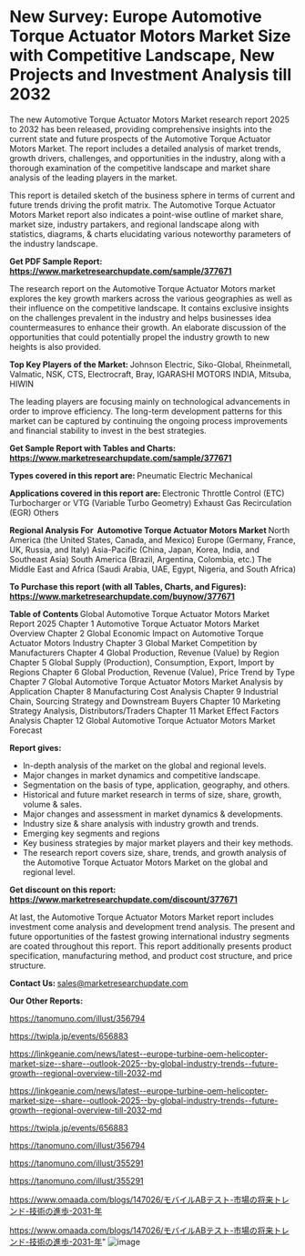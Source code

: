# New Survey: Europe Automotive Torque Actuator Motors Market Size with Competitive Landscape, New Projects and Investment Analysis till 2032

The new Automotive Torque Actuator Motors Market research report 2025 to 2032 has been released, providing comprehensive insights into the current state and future prospects of the Automotive Torque Actuator Motors Market. The report includes a detailed analysis of market trends, growth drivers, challenges, and opportunities in the industry, along with a thorough examination of the competitive landscape and market share analysis of the leading players in the market.

This report is detailed sketch of the business sphere in terms of current and future trends driving the profit matrix. The Automotive Torque Actuator Motors Market report also indicates a point-wise outline of market share, market size, industry partakers, and regional landscape along with statistics, diagrams, &amp; charts elucidating various noteworthy parameters of the industry landscape.

<strong><b>Get PDF Sample Report: <a href=https://www.marketresearchupdate.com/sample/377671>https://www.marketresearchupdate.com/sample/377671</a></b></strong>

The research report on the Automotive Torque Actuator Motors market explores the key growth markers across the various geographies as well as their influence on the competitive landscape. It contains exclusive insights on the challenges prevalent in the industry and helps businesses idea countermeasures to enhance their growth. An elaborate discussion of the opportunities that could potentially propel the industry growth to new heights is also provided.

<strong><b>Top Key Players of the Market:
</b></strong>Johnson Electric, Siko-Global, Rheinmetall, Valmatic, NSK, CTS, Electrocraft, Bray, IGARASHI MOTORS INDIA, Mitsuba, HIWIN<strong><b>
</b></strong>

The leading players are focusing mainly on technological advancements in order to improve efficiency. The long-term development patterns for this market can be captured by continuing the ongoing process improvements and financial stability to invest in the best strategies.

<strong><b>Get Sample Report with Tables and Charts: <a href=https://www.marketresearchupdate.com/sample/377671>https://www.marketresearchupdate.com/sample/377671</a></b></strong>

<strong><b>Types covered in this report are:
</b></strong>Pneumatic
Electric
Mechanical<strong><b>
</b></strong>

<strong><b>Applications covered in this report are:
</b></strong>Electronic Throttle Control (ETC)
Turbocharger or VTG (Variable Turbo Geometry)
Exhaust Gas Recirculation (EGR)
Others<strong><b>
</b></strong>

<strong><b>Regional Analysis For  Automotive Torque Actuator Motors Market</b></strong><strong><b>
</b></strong>North America (the United States, Canada, and Mexico)
Europe (Germany, France, UK, Russia, and Italy)
Asia-Pacific (China, Japan, Korea, India, and Southeast Asia)
South America (Brazil, Argentina, Colombia, etc.)
The Middle East and Africa (Saudi Arabia, UAE, Egypt, Nigeria, and South Africa)

<strong><b>To Purchase this report (with all Tables, Charts, and Figures): <a href=https://www.marketresearchupdate.com/buynow/377671>https://www.marketresearchupdate.com/buynow/377671</a></b></strong>

<strong><b>Table of Contents</b></strong><strong><b>
</b></strong>Global Automotive Torque Actuator Motors Market Report 2025
Chapter 1 Automotive Torque Actuator Motors Market Overview
Chapter 2 Global Economic Impact on Automotive Torque Actuator Motors Industry
Chapter 3 Global Market Competition by Manufacturers
Chapter 4 Global Production, Revenue (Value) by Region
Chapter 5 Global Supply (Production), Consumption, Export, Import by Regions
Chapter 6 Global Production, Revenue (Value), Price Trend by Type
Chapter 7 Global Automotive Torque Actuator Motors Market Analysis by Application
Chapter 8 Manufacturing Cost Analysis
Chapter 9 Industrial Chain, Sourcing Strategy and Downstream Buyers
Chapter 10 Marketing Strategy Analysis, Distributors/Traders
Chapter 11 Market Effect Factors Analysis
Chapter 12 Global Automotive Torque Actuator Motors Market Forecast

<strong><b>Report gives:</b></strong>

- In-depth analysis of the market on the global and regional levels.
- Major changes in market dynamics and competitive landscape.
- Segmentation on the basis of type, application, geography, and others.
- Historical and future market research in terms of size, share, growth, volume &amp; sales.
- Major changes and assessment in market dynamics &amp; developments.
- Industry size &amp; share analysis with industry growth and trends.
- Emerging key segments and regions
- Key business strategies by major market players and their key methods.
- The research report covers size, share, trends, and growth analysis of the Automotive Torque Actuator Motors Market on the global and regional level.

<strong><b>Get discount on this report: <a href=https://www.marketresearchupdate.com/discount/377671>https://www.marketresearchupdate.com/discount/377671</a></b></strong>

At last, the Automotive Torque Actuator Motors Market report includes investment come analysis and development trend analysis. The present and future opportunities of the fastest growing international industry segments are coated throughout this report. This report additionally presents product specification, manufacturing method, and product cost structure, and price structure.

<strong><b>Contact Us:
</b></strong>sales@marketresearchupdate.com

<strong>Our Other Reports:</strong>

<a href=https://tanomuno.com/illust/356794>https://tanomuno.com/illust/356794</a>

<a href=https://twipla.jp/events/656883>https://twipla.jp/events/656883</a>

<a href=https://linkgeanie.com/news/latest--europe-turbine-oem-helicopter-market-size--share--outlook-2025--by-global-industry-trends--future-growth--regional-overview-till-2032-md>https://linkgeanie.com/news/latest--europe-turbine-oem-helicopter-market-size--share--outlook-2025--by-global-industry-trends--future-growth--regional-overview-till-2032-md</a>

<a href=https://linkgeanie.com/news/latest--europe-turbine-oem-helicopter-market-size--share--outlook-2025--by-global-industry-trends--future-growth--regional-overview-till-2032-md>https://linkgeanie.com/news/latest--europe-turbine-oem-helicopter-market-size--share--outlook-2025--by-global-industry-trends--future-growth--regional-overview-till-2032-md</a>

<a href=https://twipla.jp/events/656883>https://twipla.jp/events/656883</a>

<a href=https://tanomuno.com/illust/356794>https://tanomuno.com/illust/356794</a>

<a href=https://tanomuno.com/illust/355291>https://tanomuno.com/illust/355291</a>

<a href=https://tanomuno.com/illust/355291>https://tanomuno.com/illust/355291</a>

<a href=https://www.omaada.com/blogs/147026/モバイルABテスト-市場の将来トレンド-技術の進歩-2031-年>https://www.omaada.com/blogs/147026/モバイルABテスト-市場の将来トレンド-技術の進歩-2031-年</a>

<a href=https://www.omaada.com/blogs/147026/モバイルABテスト-市場の将来トレンド-技術の進歩-2031-年>https://www.omaada.com/blogs/147026/モバイルABテスト-市場の将来トレンド-技術の進歩-2031-年</a>"
![image](https://github.com/user-attachments/assets/2110943a-ec94-4bf1-b56e-347339dc69a6)
